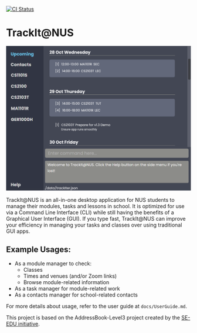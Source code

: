 [![CI Status](https://github.com/AY2021S1-CS2103T-W13-4/tp/workflows/Java%20CI/badge.svg)](https://github.com/AY2021S1-CS2103T-W13-4/tp/actions)

# TrackIt@NUS

![Ui](docs/images/Ui.png)

TrackIt@NUS is an all-in-one desktop application for NUS students to manage their modules, tasks and lessons in school. It is optimized for use via a Command Line Interface (CLI) while still having the benefits of a Graphical User Interface (GUI). If you type fast, TrackIt@NUS can improve your efficiency in managing your tasks and classes over using traditional GUI apps.

## Example Usages:
* As a module manager to check:
  * Classes
  * Times and venues (and/or Zoom links)
  * Browse module-related information
* As a task manager for module-related work
* As a contacts manager for school-related contacts

For more details about usage, refer to the user guide at `docs/UserGuide.md`.

This project is based on the AddressBook-Level3 project created by the [SE-EDU initiative](https://se-education.org).

